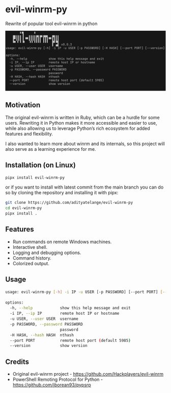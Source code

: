 # evil-winrm-py

Rewrite of popular tool evil-winrm in python

![](https://raw.githubusercontent.com/adityatelange/evil-winrm-py/refs/heads/main/assets/terminal.png)

## Motivation

The original evil-winrm is written in Ruby, which can be a hurdle for some users. Rewriting it in Python makes it more accessible and easier to use, while also allowing us to leverage Python’s rich ecosystem for added features and flexibility.

I also wanted to learn more about winrm and its internals, so this project will also serve as a learning experience for me.

## Installation (on Linux)

```bash
pipx install evil-winrm-py
```

or if you want to install with latest commit from the main branch you can do so by cloning the repository and installing it with pipx:

```bash
git clone https://github.com/adityatelange/evil-winrm-py
cd evil-winrm-py
pipx install .
```

## Features

- Run commands on remote Windows machines.
- Interactive shell.
- Logging and debugging options.
- Command history.
- Colorized output.

## Usage

```bash
usage: evil-winrm-py [-h] -i IP -u USER [-p PASSWORD] [--port PORT] [--version]

options:
  -h, --help            show this help message and exit
  -i IP, --ip IP        remote host IP or hostname
  -u USER, --user USER  username
  -p PASSWORD, --password PASSWORD
                        password
  -H HASH, --hash HASH  nthash
  --port PORT           remote host port (default 5985)
  --version             show version
```

## Credits

- Original evil-winrm project - https://github.com/Hackplayers/evil-winrm
- PowerShell Remoting Protocol for Python - https://github.com/jborean93/pypsrp
